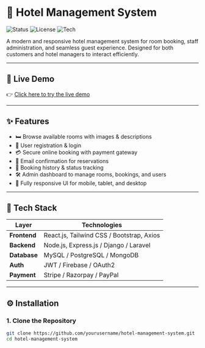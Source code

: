 
# 🏨 Hotel Management System

![Status](https://img.shields.io/badge/status-Completed-brightgreen)
![License](https://img.shields.io/badge/license-MIT-blue.svg)
![Tech](https://img.shields.io/badge/Built%20With-React%2C%20Node.js%2C%20MySQL-blue)

A modern and responsive hotel management system for room booking, staff administration, and seamless guest experience. Designed for both customers and hotel managers to interact efficiently.

---

## 🔗 Live Demo

👉 [Click here to try the live demo](https://your-live-demo-link.com)

---

## ✨ Features

- 🛏️ Browse available rooms with images & descriptions  
- 🔐 User registration & login  
- 💳 Secure online booking with payment gateway  
- 📧 Email confirmation for reservations  
- 🧾 Booking history & status tracking  
- 🛠️ Admin dashboard to manage rooms, bookings, and users  
- 📱 Fully responsive UI for mobile, tablet, and desktop

---

## 🧰 Tech Stack

| Layer       | Technologies                              |
|-------------|--------------------------------------------|
| **Frontend** | React.js, Tailwind CSS / Bootstrap, Axios |
| **Backend**  | Node.js, Express.js / Django / Laravel    |
| **Database** | MySQL / PostgreSQL / MongoDB              |
| **Auth**     | JWT / Firebase / OAuth2                   |
| **Payment**  | Stripe / Razorpay / PayPal                |

---

## ⚙️ Installation

### 1. Clone the Repository

```bash
git clone https://github.com/yourusername/hotel-management-system.git
cd hotel-management-system
